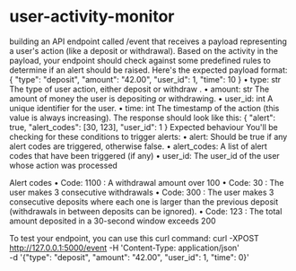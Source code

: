 # user-activity-monitor

building an API endpoint called /event that receives a payload representing a user's action
(like a deposit or withdrawal). Based on the activity in the payload, your endpoint should check against
some predefined rules to determine if an alert should be raised.
Here's the expected payload format:
{
"type": "deposit",
"amount": "42.00",
"user_id": 1,
"time": 10
}
• type: str The type of user action, either deposit or withdraw .
• amount: str The amount of money the user is depositing or withdrawing.
• user_id: int A unique identifier for the user.
• time: int The timestamp of the action (this value is always increasing).
The response should look like this:
{
"alert": true,
"alert_codes": [30, 123],
"user_id": 1
}
Expected behaviour
You'll be checking for these conditions to trigger alerts:
• alert: Should be true if any alert codes are triggered, otherwise false.
• alert_codes: A list of alert codes that have been triggered (if any)
• user_id: The user_id of the user whose action was processed

Alert codes
• Code: 1100 : A withdrawal amount over 100
• Code: 30 : The user makes 3 consecutive withdrawals
• Code: 300 : The user makes 3 consecutive deposits where each one is larger than the previous
deposit (withdrawals in between deposits can be ignored).
• Code: 123 : The total amount deposited in a 30-second window exceeds 200

To test your endpoint, you can use this curl command:
curl -XPOST http://127.0.0.1:5000/event -H 'Content-Type: application/json' \
-d '{"type": "deposit", "amount": "42.00", "user_id": 1, "time": 0}'
